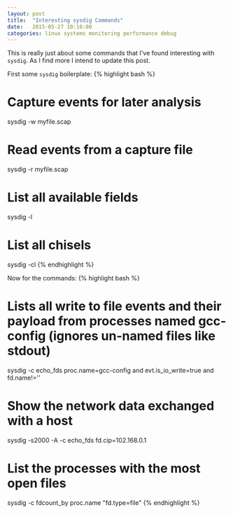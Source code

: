 ```yaml
---
layout: post
title:  "Interesting sysdig Commands"
date:   2015-05-27 10:16:00
categories: linux systems monitoring performance debug
---
```

This is really just about some commands that I've found interesting with `sysdig`. As I find more I intend to update this post.

First some `sysdig` boilerplate:
{% highlight bash %}
# Capture events for later analysis
sysdig -w myfile.scap

# Read events from a capture file
sysdig -r myfile.scap

# List all available fields
sysdig -l

# List all chisels
sysdig -cl
{% endhighlight %}

Now for the commands:
{% highlight bash %}
# Lists all write to file events and their payload from processes named gcc-config (ignores un-named files like stdout)
sysdig -c echo_fds proc.name=gcc-config and evt.is_io_write=true and fd.name!=''

# Show the network data exchanged with a host
sysdig -s2000 -A -c echo_fds fd.cip=102.168.0.1

# List the processes with the most open files
sysdig -c fdcount_by proc.name "fd.type=file"
{% endhighlight %}

